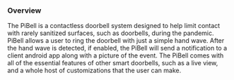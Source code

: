 ### Overview
The PiBell is a contactless doorbell system designed to help limit contact with rarely sanitized surfaces, such as doorbells, during the pandemic. PiBell allows a user to ring the doorbell with just a simple hand wave. After the hand wave is detected, if enabled, the PiBell will send a notification to a client android app along with a picture of the event. The PiBell comes with all of the essential features of other smart doorbells, such as a live view, and a whole host of customizations that the user can make.
